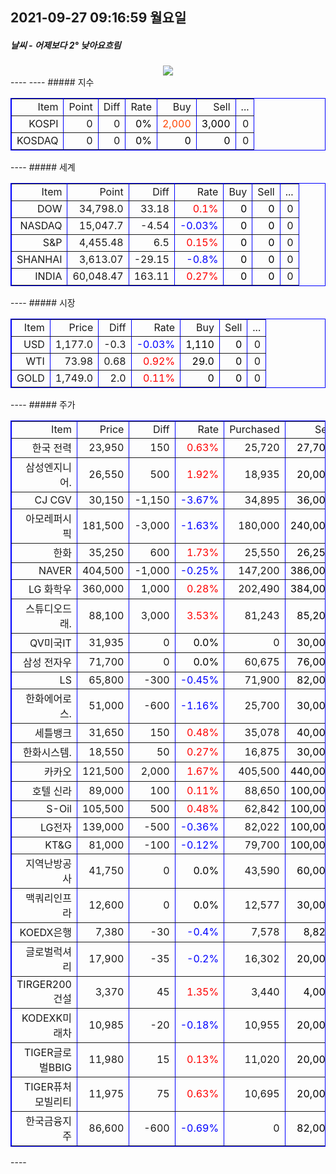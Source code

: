 ##  2021-09-27 09:16:59   월요일 
##### 날씨   -   어제보다 2° 낮아요흐림  
<center><img src="../img/naver_weather_week.png"></center>
----
----
##### 지수
<table border="1" bordercolor="blue" align = "center" >
<tr align = "right" > <td>Item</td><td>Point</td><td>Diff</td><td>Rate</td><td>Buy</td><td>Sell</td><td>...</td>  </tr>
<tr align = "right" > <td>KOSPI</td><td>0</td><td>0</td><td><font size="3" color="black" >0%</font> </td><td><font size="3" color="orangered">2,000</font></td><td><font size="3" color="black">3,000</font></td><td>0</td>  </tr>
<tr align = "right" > <td>KOSDAQ</td><td>0</td><td>0</td><td><font size="3" color="black" >0%</font> </td><td><font size="3" color="black">0</font></td><td><font size="3" color="black">0</font></td><td>0</td>  </tr>
</table>
----
##### 세계
<table border="1" bordercolor="blue" align = "center" >
<tr align = "right" > <td>Item</td><td>Point</td><td>Diff</td><td>Rate</td><td>Buy</td><td>Sell</td><td>...</td>  </tr>
<tr align = "right" > <td>DOW</td><td>34,798.0</td><td>33.18</td><td><font size="3" color="red" >0.1%</font></td><td><font size="3" color="black">0</font></td><td><font size="3" color="black">0</font></td><td>0</td>  </tr>
<tr align = "right" > <td>NASDAQ</td><td>15,047.7</td><td>-4.54</td><td><font size="3" color="blue" >-0.03%</font></td><td><font size="3" color="black">0</font></td><td><font size="3" color="black">0</font></td><td>0</td>  </tr>
<tr align = "right" > <td>S&P</td><td>4,455.48</td><td>6.5</td><td><font size="3" color="red" >0.15%</font></td><td><font size="3" color="black">0</font></td><td><font size="3" color="black">0</font></td><td>0</td>  </tr>
<tr align = "right" > <td>SHANHAI</td><td>3,613.07</td><td>-29.15</td><td><font size="3" color="blue" >-0.8%</font></td><td><font size="3" color="black">0</font></td><td><font size="3" color="black">0</font></td><td>0</td>  </tr>
<tr align = "right" > <td>INDIA</td><td>60,048.47</td><td>163.11</td><td><font size="3" color="red" >0.27%</font></td><td><font size="3" color="black">0</font></td><td><font size="3" color="black">0</font></td><td>0</td>  </tr>
</table>
----
##### 시장
<table border="1" bordercolor="blue" align = "center" >
<tr align = "right" > <td>Item</td><td>Price</td><td>Diff</td><td>Rate</td><td>Buy</td><td>Sell</td><td>...</td>  </tr>
<tr align = "right" > <td>USD</td><td>1,177.0</td><td>-0.3</td><td><font size="3" color="blue">-0.03%</font></td><td><font size="3" color="black">1,110</font></td><td><font size="3" color="black">0</font></td><td>0</td>  </tr>
<tr align = "right" > <td>WTI</td><td>73.98</td><td>0.68</td><td><font size="3" color="red">0.92%</font></td><td><font size="3" color="black">29.0</font></td><td><font size="3" color="black">0</font></td><td>0</td>  </tr>
<tr align = "right" > <td>GOLD</td><td>1,749.0</td><td>2.0</td><td><font size="3" color="red">0.11%</font></td><td><font size="3" color="black">0</font></td><td><font size="3" color="black">0</font></td><td>0</td>  </tr>
</table>
----
##### 주가
<table border="1" bordercolor="blue" align = "center" >
<tr align = "right" > <td>Item</td><td>Price</td><td>Diff</td><td>Rate</td><td>Purchased</td><td>Sell</td><td>Buy</td>  </tr>
<tr align = "right" > <td>한국 전력</td><td>23,950</td><td>150</td><td><font size="3" color="red">0.63%</font></td><td>25,720</td><td><font size="3" color="black">27,700</font></td><td><font size="3" color="black">20,700</font></td>  </tr>
<tr align = "right" > <td>삼성엔지니어.</td><td>26,550</td><td>500</td><td><font size="3" color="red">1.92%</font></td><td>18,935</td><td><font size="3" color="black">20,000</font></td><td><font size="3" color="black">8,000</font></td>  </tr>
<tr align = "right" > <td>CJ CGV</td><td>30,150</td><td>-1,150</td><td><font size="3" color="blue">-3.67%</font></td><td>34,895</td><td><font size="3" color="black">36,000</font></td><td><font size="3" color="black">0</font></td>  </tr>
<tr align = "right" > <td>아모레퍼시픽</td><td>181,500</td><td>-3,000</td><td><font size="3" color="blue">-1.63%</font></td><td>180,000</td><td><font size="3" color="black">240,000</font></td><td><font size="3" color="black">130,000</font></td>  </tr>
<tr align = "right" > <td>한화</td><td>35,250</td><td>600</td><td><font size="3" color="red">1.73%</font></td><td>25,550</td><td><font size="3" color="black">26,250</font></td><td><font size="3" color="black">26,250</font></td>  </tr>
<tr align = "right" > <td>NAVER</td><td>404,500</td><td>-1,000</td><td><font size="3" color="blue">-0.25%</font></td><td>147,200</td><td><font size="3" color="black">386,000</font></td><td><font size="3" color="black">286,000</font></td>  </tr>
<tr align = "right" > <td>LG 화학우</td><td>360,000</td><td>1,000</td><td><font size="3" color="red">0.28%</font></td><td>202,490</td><td><font size="3" color="black">384,000</font></td><td><font size="3" color="orangered">384,000</font></td>  </tr>
<tr align = "right" > <td>스튜디오드래.</td><td>88,100</td><td>3,000</td><td><font size="3" color="red">3.53%</font></td><td>81,243</td><td><font size="3" color="black">85,200</font></td><td><font size="3" color="black">85,200</font></td>  </tr>
<tr align = "right" > <td>QV미국IT</td><td>31,935</td><td>0</td><td><font size="3" color="black">0.0%</font></td><td>0</td><td><font size="3" color="black">30,000</font></td><td><font size="3" color="black">20,000</font></td>  </tr>
<tr align = "right" > <td>삼성 전자우</td><td>71,700</td><td>0</td><td><font size="3" color="black">0.0%</font></td><td>60,675</td><td><font size="3" color="black">76,000</font></td><td><font size="3" color="black">55,000</font></td>  </tr>
<tr align = "right" > <td>LS</td><td>65,800</td><td>-300</td><td><font size="3" color="blue">-0.45%</font></td><td>71,900</td><td><font size="3" color="black">82,000</font></td><td><font size="3" color="black">60,000</font></td>  </tr>
<tr align = "right" > <td>한화에어로스.</td><td>51,000</td><td>-600</td><td><font size="3" color="blue">-1.16%</font></td><td>25,700</td><td><font size="3" color="black">30,000</font></td><td><font size="3" color="black">24,000</font></td>  </tr>
<tr align = "right" > <td>세틀뱅크</td><td>31,650</td><td>150</td><td><font size="3" color="red">0.48%</font></td><td>35,078</td><td><font size="3" color="black">40,000</font></td><td><font size="3" color="black">25,000</font></td>  </tr>
<tr align = "right" > <td>한화시스템.</td><td>18,550</td><td>50</td><td><font size="3" color="red">0.27%</font></td><td>16,875</td><td><font size="3" color="black">30,000</font></td><td><font size="3" color="black">14,000</font></td>  </tr>
<tr align = "right" > <td>카카오</td><td>121,500</td><td>2,000</td><td><font size="3" color="red">1.67%</font></td><td>405,500</td><td><font size="3" color="black">440,000</font></td><td><font size="3" color="orangered">400,000</font></td>  </tr>
<tr align = "right" > <td>호텔 신라</td><td>89,000</td><td>100</td><td><font size="3" color="red">0.11%</font></td><td>88,650</td><td><font size="3" color="black">100,000</font></td><td><font size="3" color="black">70,000</font></td>  </tr>
<tr align = "right" > <td>S-Oil</td><td>105,500</td><td>500</td><td><font size="3" color="red">0.48%</font></td><td>62,842</td><td><font size="3" color="black">100,000</font></td><td><font size="3" color="black">50,000</font></td>  </tr>
<tr align = "right" > <td>LG전자</td><td>139,000</td><td>-500</td><td><font size="3" color="blue">-0.36%</font></td><td>82,022</td><td><font size="3" color="black">100,000</font></td><td><font size="3" color="black">60,000</font></td>  </tr>
<tr align = "right" > <td>KT&G</td><td>81,000</td><td>-100</td><td><font size="3" color="blue">-0.12%</font></td><td>79,700</td><td><font size="3" color="black">100,000</font></td><td><font size="3" color="black">70,000</font></td>  </tr>
<tr align = "right" > <td>지역난방공사</td><td>41,750</td><td>0</td><td><font size="3" color="black">0.0%</font></td><td>43,590</td><td><font size="3" color="black">60,000</font></td><td><font size="3" color="black">30,000</font></td>  </tr>
<tr align = "right" > <td>맥쿼리인프라</td><td>12,600</td><td>0</td><td><font size="3" color="black">0.0%</font></td><td>12,577</td><td><font size="3" color="black">30,000</font></td><td><font size="3" color="black">10,000</font></td>  </tr>
<tr align = "right" > <td>KOEDX은행</td><td>7,380</td><td>-30</td><td><font size="3" color="blue">-0.4%</font></td><td>7,578</td><td><font size="3" color="black">8,825</font></td><td><font size="3" color="black">6,225</font></td>  </tr>
<tr align = "right" > <td>글로벌럭셔리</td><td>17,900</td><td>-35</td><td><font size="3" color="blue">-0.2%</font></td><td>16,302</td><td><font size="3" color="black">20,000</font></td><td><font size="3" color="black">10,000</font></td>  </tr>
<tr align = "right" > <td>TIRGER200건설</td><td>3,370</td><td>45</td><td><font size="3" color="red">1.35%</font></td><td>3,440</td><td><font size="3" color="black">4,000</font></td><td><font size="3" color="black">3,000</font></td>  </tr>
<tr align = "right" > <td>KODEXK미래차</td><td>10,985</td><td>-20</td><td><font size="3" color="blue">-0.18%</font></td><td>10,955</td><td><font size="3" color="black">20,000</font></td><td><font size="3" color="black">10,000</font></td>  </tr>
<tr align = "right" > <td>TIGER글로벌BBIG</td><td>11,980</td><td>15</td><td><font size="3" color="red">0.13%</font></td><td>11,020</td><td><font size="3" color="black">20,000</font></td><td><font size="3" color="black">10,000</font></td>  </tr>
<tr align = "right" > <td>TIGER퓨처모빌리티</td><td>11,975</td><td>75</td><td><font size="3" color="red">0.63%</font></td><td>10,695</td><td><font size="3" color="black">20,000</font></td><td><font size="3" color="black">10,000</font></td>  </tr>
<tr align = "right" > <td>한국금융지주</td><td>86,600</td><td>-600</td><td><font size="3" color="blue">-0.69%</font></td><td>0</td><td><font size="3" color="black">82,000</font></td><td><font size="3" color="black">60,000</font></td>  </tr>
</table>
----
